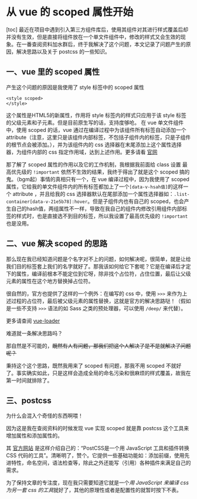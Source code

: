 # 从 vue 的 scoped 属性开始

[toc]
最近在项目中遇到引入第三方组件库后，使用其组件对其进行样式覆盖后却并没有生效，但是直接将组件放在一个单文件组件中，修改的样式又会生效的现象。在一番查阅资料加水群后，终于我解决了这个问题，本文记录了问题产生的原因，解决思路以及关于 postcss 的一些知识。

## 一、vue 里的 scoped 属性

产生这个问题的原因是我使用了 style 标签中的 scoped 属性

```vue
<style scoped>
</style>
```

这个属性是HTML5的新属性，作用将 style 标签内的样式只应用于该 style 标签的父级元素和子元素。但是目前原生写的话，支持度够呛。
在 vue 单文件组件中，使用 scoped 的话，vue 通过在编译过程中为该组件所有标签自动添加一个 attribute（注意，这里只是该组件内部标签，不包括子组件内的标签，只是子组件的根节点会被添加。），并为该组件内的 css 选择器在末尾添加上这个属性选择器，为组件内部的 css 指定作用域，达到上述作用。更多请看 [官网](https://cn.vuejs.org/v2/guide/comparison.html#%E7%BB%84%E4%BB%B6%E4%BD%9C%E7%94%A8%E5%9F%9F%E5%86%85%E7%9A%84-CSS)

那了解了 scoped 属性的作用以及它的工作机制，我根据我前面给 class 设置 最高优先级的 `!important` 依然不生效的结果，我终于得出了就是这个 scoped 搞的鬼。（bgm起）事情的真相只有一个，在 vue 编译过程中，因为我使用了 scoped 属性，它给我的单文件组件内的所有标签都加上了一个`[data-v-hsah值]`的这样一个 attribute ，并且给我的 css 选择器默认在尾部添加一个属性选择器如：`.list-container[data-v-21e5b78]:hover`。但是子组件内也有自己的 scoped，也会产生自己的hash值，两组属性不一样，导致在我自己的组件内修改引用组件内部标签的样式时，也是直接选不到目的标签，所以我设置了最高优先级的 `!important`也是没用。

## 二、vue 解决 scoped 的思路

那么现在我已经知道问题是个名字对不上的问题，如何解决呢，很简单，就是让给我们目的标签套上我们的名字就好了。那我该如何给它下套呢？它是在编译后才定下的属性，编译前根本不能定位到它呀，除非找个占位符，占住位置，最后让父级元素的属性在这个地方替换掉占位符。

很自然的，官方也提供了这样的一个例外：在编写的 css 中，使用 `>>>` 来作为上述过程的占位符，最后被父级元素的属性替换，这就是官方的解决思路哒！（假如是一些不支持 `>>>` 语法的如 Sass 之类的预处理器，可以使用 `/deep/` 来代替）。

更多请查阅 [vue-loader](https://vue-loader.vuejs.org/zh/guide/scoped-css.html)

难道就一条解决思路吗？

那自然是不可能的，~~既然有人有问题，那我们把这个人解决了是不是就解决了问题呢？~~

秉持这个这个思路，既然我用来了 scoped 有问题，那我不用 scoped 不就好了。事实确实如此，只是这样会造成全局的命名污染和很麻烦的样式覆盖，故我在第一时间就排除了。

## 三、postcss

为什么会混入个奇怪的东西啊喂！

因为这是我在查阅资料的时候发现 vue 实现 scoped 就是靠 postcss 这个工具来增加属性和添加属性的。

其 [官方网站](https://www.postcss.com.cn/) 是这样介绍自己的：“PostCSS是一个用 JavaScript 工具和插件转换 CSS 代码的工具”。清晰明了，赞个。它提供一些基础功能如：添加前缀，使用先进特性，命名空间，语法检查等，除此之外还能写（引用）各种插件来满足自己的需求。

为了保持文章的专注度，现在我只需要知道它就是一个*用 JavaScript 来编译 css 为另一套 css 的工具*就好了，其他的原理性或者是配置性的就暂时按下不表。

